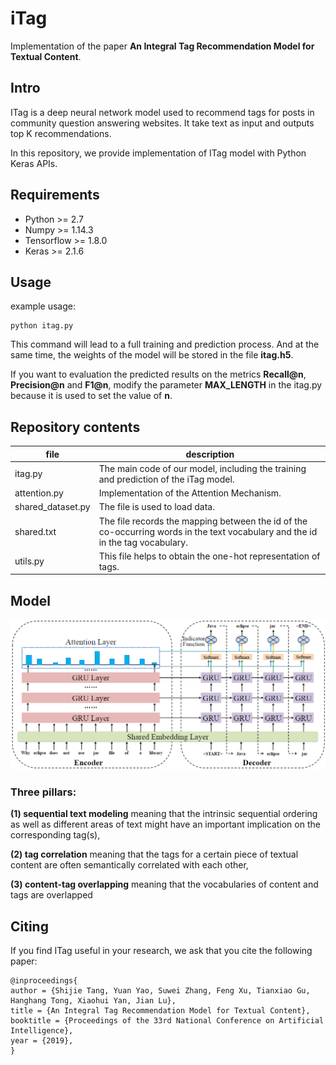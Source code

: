 # iTag
Implementation of the paper **An Integral Tag Recommendation Model for Textual Content**.

## Intro
ITag is a deep neural network model used to recommend tags for posts in community question answering websites.
It take text as input and outputs top K recommendations.

In this repository, we provide implementation of ITag model with Python Keras APIs.

## Requirements
+ Python >= 2.7
+ Numpy >= 1.14.3
+ Tensorflow >= 1.8.0
+ Keras >= 2.1.6

## Usage
example usage:
```
python itag.py
```
This command will lead to a full training and prediction process.
And at the same time, the weights of the model will be stored in the file **itag.h5**.

If you want to evaluation the predicted results on the metrics **Recall@n**, **Precision@n** and **F1@n**,
modify the parameter **MAX_LENGTH** in the itag.py because it is used to set the value of **n**.

## Repository contents

| file | description |
| ------ | ------ |
| itag.py | The main code of our model, including the training and prediction of the iTag model. |
| attention.py | Implementation of the Attention Mechanism. |
|shared_dataset.py|The file is used to load data. |
|shared.txt|The file records the mapping between the id of the co-occurring words in the text vocabulary and the id in the tag vocabulary.|
|utils.py|This file helps to obtain the one-hot representation of  tags.|

## Model
![Image text](https://github.com/SoftWiser-group/iTag/blob/master/images/structure.png)
### Three pillars:
**(1) sequential text modeling** meaning that the intrinsic sequential ordering as well as different areas of text might have an important implication on the corresponding tag(s),

**(2) tag correlation** meaning that the tags for a certain piece of textual content are often semantically correlated with each other,

**(3) content-tag overlapping** meaning that the vocabularies of content and tags are overlapped

## Citing
If you find ITag useful in your research, we ask that you cite the following paper:

```
@inproceedings{
author = {Shijie Tang, Yuan Yao, Suwei Zhang, Feng Xu, Tianxiao Gu, Hanghang Tong, Xiaohui Yan, Jian Lu},
title = {An Integral Tag Recommendation Model for Textual Content},
booktitle = {Proceedings of the 33rd National Conference on Artificial Intelligence},
year = {2019},
}
```